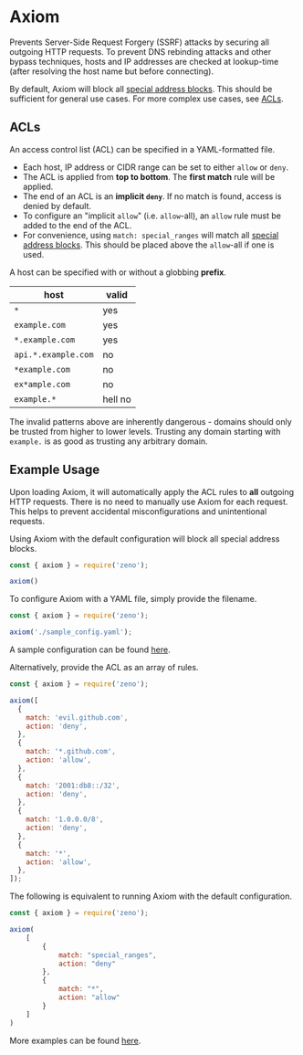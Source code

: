 # Axiom

Prevents Server-Side Request Forgery (SSRF) attacks by securing all outgoing HTTP requests. To prevent DNS rebinding attacks and other bypass techniques, hosts and IP addresses are checked at lookup-time (after resolving the host name but before connecting).

By default, Axiom will block all [special address blocks](https://en.wikipedia.org/wiki/Reserved_IP_addresses). This should be sufficient for general use cases. For more complex use cases, see [ACLs](#acls).

## ACLs

An access control list (ACL) can be specified in a YAML-formatted file.

- Each host, IP address or CIDR range can be set to either `allow` or `deny`.
- The ACL is applied from **top to bottom**. The **first match** rule will be applied.
- The end of an ACL is an **implicit `deny`**. If no match is found, access is denied by default.
- To configure an "implicit `allow`" (i.e. `allow`-all), an `allow` rule must be added to the end of the ACL.
- For convenience, using `match: special_ranges` will match all [special address blocks](https://en.wikipedia.org/wiki/Reserved_IP_addresses). This should be placed above the `allow`-all if one is used.

A host can be specified with or without a globbing **prefix**.

| host                | valid   |
| ------------------- | ------- |
| `*`                 | yes     |
| `example.com`       | yes     |
| `*.example.com`     | yes     |
| `api.*.example.com` | no      |
| `*example.com`      | no      |
| `ex*ample.com`      | no      |
| `example.*`         | hell no |

The invalid patterns above are inherently dangerous - domains should only be trusted from higher to lower levels. Trusting any domain starting with `example.` is as good as trusting any arbitrary domain.

## Example Usage

Upon loading Axiom, it will automatically apply the ACL rules to **all** outgoing HTTP requests. There is no need to manually use Axiom for each request. This helps to prevent accidental misconfigurations and unintentional requests.

Using Axiom with the default configuration will block all special address blocks.

```javascript
const { axiom } = require('zeno');

axiom()
```

To configure Axiom with a YAML file, simply provide the filename.

```javascript
const { axiom } = require('zeno');

axiom('./sample_config.yaml');
```

A sample configuration can be found [here](../../examples/ssrf/sample_config.yaml).

Alternatively, provide the ACL as an array of rules.

```javascript
const { axiom } = require('zeno');

axiom([
  {
    match: 'evil.github.com',
    action: 'deny',
  },
  {
    match: '*.github.com',
    action: 'allow',
  },
  {
    match: '2001:db8::/32',
    action: 'deny',
  },
  {
    match: '1.0.0.0/8',
    action: 'deny',
  },
  {
    match: '*',
    action: 'allow',
  },
]);
```

The following is equivalent to running Axiom with the default configuration.

```javascript
const { axiom } = require('zeno');

axiom(
    [
        {
            match: "special_ranges",
            action: "deny"
        },
        {
            match: "*",
            action: "allow"
        }
    ]
)
```

More examples can be found [here](../../examples/ssrf/).
